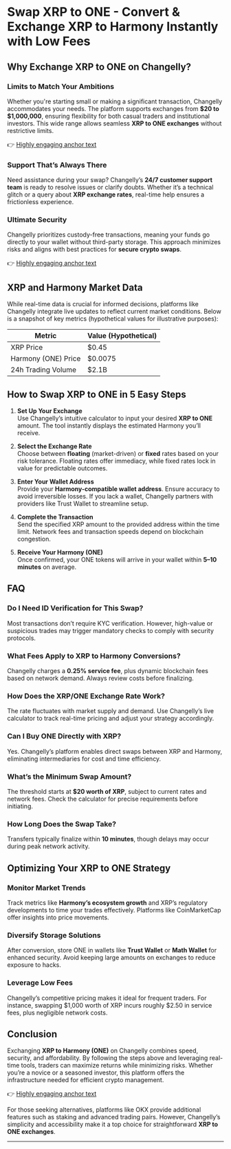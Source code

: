 # Swap XRP to ONE - Convert & Exchange XRP to Harmony Instantly with Low Fees  

## Why Exchange XRP to ONE on Changelly?  

### Limits to Match Your Ambitions  
Whether you're starting small or making a significant transaction, Changelly accommodates your needs. The platform supports exchanges from **$20 to $1,000,000**, ensuring flexibility for both casual traders and institutional investors. This wide range allows seamless **XRP to ONE exchanges** without restrictive limits.  

👉 [Highly engaging anchor text](https://bit.ly/okx-bonus)  

### Support That’s Always There  
Need assistance during your swap? Changelly’s **24/7 customer support team** is ready to resolve issues or clarify doubts. Whether it’s a technical glitch or a query about **XRP exchange rates**, real-time help ensures a frictionless experience.  

### Ultimate Security  
Changelly prioritizes custody-free transactions, meaning your funds go directly to your wallet without third-party storage. This approach minimizes risks and aligns with best practices for **secure crypto swaps**.  

👉 [Highly engaging anchor text](https://bit.ly/okx-bonus)  

## XRP and Harmony Market Data  

While real-time data is crucial for informed decisions, platforms like Changelly integrate live updates to reflect current market conditions. Below is a snapshot of key metrics (hypothetical values for illustrative purposes):  

| Metric                | Value (Hypothetical) |  
|-----------------------|----------------------|  
| XRP Price             | $0.45                |  
| Harmony (ONE) Price   | $0.0075              |  
| 24h Trading Volume    | $2.1B                |  

## How to Swap XRP to ONE in 5 Easy Steps  

1. **Set Up Your Exchange**  
   Use Changelly’s intuitive calculator to input your desired **XRP to ONE** amount. The tool instantly displays the estimated Harmony you’ll receive.  

2. **Select the Exchange Rate**  
   Choose between **floating** (market-driven) or **fixed** rates based on your risk tolerance. Floating rates offer immediacy, while fixed rates lock in value for predictable outcomes.  

3. **Enter Your Wallet Address**  
   Provide your **Harmony-compatible wallet address**. Ensure accuracy to avoid irreversible losses. If you lack a wallet, Changelly partners with providers like Trust Wallet to streamline setup.  

4. **Complete the Transaction**  
   Send the specified XRP amount to the provided address within the time limit. Network fees and transaction speeds depend on blockchain congestion.  

5. **Receive Your Harmony (ONE)**  
   Once confirmed, your ONE tokens will arrive in your wallet within **5–10 minutes** on average.  

## FAQ  

### Do I Need ID Verification for This Swap?  
Most transactions don’t require KYC verification. However, high-value or suspicious trades may trigger mandatory checks to comply with security protocols.  

### What Fees Apply to XRP to Harmony Conversions?  
Changelly charges a **0.25% service fee**, plus dynamic blockchain fees based on network demand. Always review costs before finalizing.  

### How Does the XRP/ONE Exchange Rate Work?  
The rate fluctuates with market supply and demand. Use Changelly’s live calculator to track real-time pricing and adjust your strategy accordingly.  

### Can I Buy ONE Directly with XRP?  
Yes. Changelly’s platform enables direct swaps between XRP and Harmony, eliminating intermediaries for cost and time efficiency.  

### What’s the Minimum Swap Amount?  
The threshold starts at **$20 worth of XRP**, subject to current rates and network fees. Check the calculator for precise requirements before initiating.  

### How Long Does the Swap Take?  
Transfers typically finalize within **10 minutes**, though delays may occur during peak network activity.  

## Optimizing Your XRP to ONE Strategy  

### Monitor Market Trends  
Track metrics like **Harmony’s ecosystem growth** and XRP’s regulatory developments to time your trades effectively. Platforms like CoinMarketCap offer insights into price movements.  

### Diversify Storage Solutions  
After conversion, store ONE in wallets like **Trust Wallet** or **Math Wallet** for enhanced security. Avoid keeping large amounts on exchanges to reduce exposure to hacks.  

### Leverage Low Fees  
Changelly’s competitive pricing makes it ideal for frequent traders. For instance, swapping $1,000 worth of XRP incurs roughly $2.50 in service fees, plus negligible network costs.  

## Conclusion  

Exchanging **XRP to Harmony (ONE)** on Changelly combines speed, security, and affordability. By following the steps above and leveraging real-time tools, traders can maximize returns while minimizing risks. Whether you’re a novice or a seasoned investor, this platform offers the infrastructure needed for efficient crypto management.  

👉 [Highly engaging anchor text](https://bit.ly/okx-bonus)  

For those seeking alternatives, platforms like OKX provide additional features such as staking and advanced trading pairs. However, Changelly’s simplicity and accessibility make it a top choice for straightforward **XRP to ONE exchanges**.  

---  